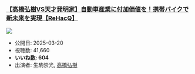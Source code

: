 ### [【高橋弘樹VS天才発明家】自動車産業に付加価値を！携帯バイクで新未来を実現【ReHacQ】](https://www.youtube.com/watch?v=fKqrGnDn2Cg)
[![](https://img.youtube.com/vi/fKqrGnDn2Cg/sddefault.jpg)](https://www.youtube.com/watch?v=fKqrGnDn2Cg)
-   公開日: 2025-03-20
-   視聴数: 41,660
-   **いいね数: 604**
-   出演者: 生駒崇光, [高橋弘樹](/rehacq_fan/people/高橋弘樹 "wikilink")
